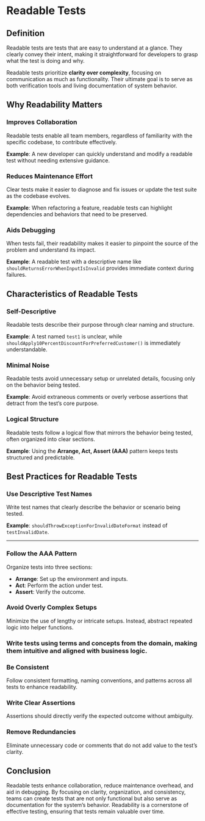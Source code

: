 # Readable Tests

## Definition
Readable tests are tests that are easy to understand at a glance. They clearly convey their intent, making it straightforward for developers to grasp what the test is doing and why.

Readable tests prioritize **clarity over complexity**, focusing on communication as much as functionality. Their ultimate goal is to serve as both verification tools and living documentation of system behavior.

## Why Readability Matters

### Improves Collaboration
Readable tests enable all team members, regardless of familiarity with the specific codebase, to contribute effectively.

**Example**: A new developer can quickly understand and modify a readable test without needing extensive guidance.

### Reduces Maintenance Effort
Clear tests make it easier to diagnose and fix issues or update the test suite as the codebase evolves.

**Example**: When refactoring a feature, readable tests can highlight dependencies and behaviors that need to be preserved.

### Aids Debugging
When tests fail, their readability makes it easier to pinpoint the source of the problem and understand its impact.

**Example**: A readable test with a descriptive name like `shouldReturnsErrorWhenInputIsInvalid` provides immediate context during failures.

## Characteristics of Readable Tests

### Self-Descriptive
Readable tests describe their purpose through clear naming and structure.

**Example**: A test named `test1` is unclear, while `shouldApply10PercentDiscountForPreferredCustomer()` is immediately understandable.

### Minimal Noise
Readable tests avoid unnecessary setup or unrelated details, focusing only on the behavior being tested.

**Example**: Avoid extraneous comments or overly verbose assertions that detract from the test’s core purpose.

### Logical Structure
Readable tests follow a logical flow that mirrors the behavior being tested, often organized into clear sections.

**Example**: Using the **Arrange, Act, Assert (AAA)** pattern keeps tests structured and predictable.

## Best Practices for Readable Tests

### Use Descriptive Test Names
Write test names that clearly describe the behavior or scenario being tested.

**Example**: `shouldThrowExceptionForInvalidDateFormat` instead of `testInvalidDate`.

---

### Follow the AAA Pattern
Organize tests into three sections:
- **Arrange**: Set up the environment and inputs.
- **Act**: Perform the action under test.
- **Assert**: Verify the outcome.


### Avoid Overly Complex Setups

Minimize the use of lengthy or intricate setups. Instead, abstract repeated logic into helper functions.


### Write tests using terms and concepts from the domain, making them intuitive and aligned with business logic.


### Be Consistent

Follow consistent formatting, naming conventions, and patterns across all tests to enhance readability.


### Write Clear Assertions

Assertions should directly verify the expected outcome without ambiguity.



### Remove Redundancies

Eliminate unnecessary code or comments that do not add value to the test’s clarity.


## Conclusion

Readable tests enhance collaboration, reduce maintenance overhead, and aid in debugging. By focusing on clarity, organization, and consistency, teams can create tests that are not only functional but also serve as documentation for the system’s behavior. Readability is a cornerstone of effective testing, ensuring that tests remain valuable over time.
